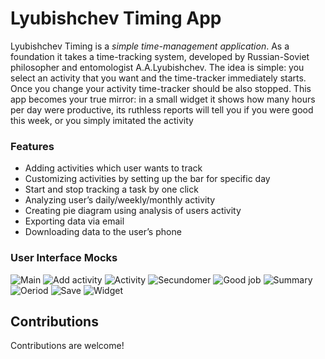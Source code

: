 # Lyubishchev Timing App

Lyubishchev Timing is a _simple time-management application_. As a foundation it takes a time-tracking system, developed by Russian-Soviet philosopher and entomologist A.A.Lyubishchev​. The idea is simple: you select an activity that you want and the time-tracker immediately starts. Once you change your activity time-tracker should be also stopped. This app becomes your true mirror: in a small widget it shows how many hours per day were productive, its ruthless reports will tell you if you were good this week, or you simply imitated the activity

### Features 

* Adding activities which user wants to track
* Customizing activities by setting up the bar for specific day
* Start and stop tracking a task by one click
* Analyzing user’s daily/weekly/monthly activity
* Creating pie diagram using analysis of users activity
* Exporting data via email
* Downloading data to the user’s phone

### User Interface Mocks

![Main](https://user-images.githubusercontent.com/35890180/74773588-fe8c0900-5246-11ea-8037-e7dbb3a6fd8a.png)
 ![Add activity](https://user-images.githubusercontent.com/35890180/74773613-0ba8f800-5247-11ea-8b53-85bf552081b2.png) ![Activity](https://user-images.githubusercontent.com/35890180/74773512-dc928680-5246-11ea-89e1-300e49f52c79.png)
![Secundomer](https://user-images.githubusercontent.com/35890180/74773638-19f71400-5247-11ea-9f08-176322902c36.png) ![Good job](https://user-images.githubusercontent.com/35890180/74773670-28ddc680-5247-11ea-8db6-906a4043944f.png)
![Summary](https://user-images.githubusercontent.com/35890180/74773695-34c98880-5247-11ea-9d41-81ce77a36c75.png)
 ![Oeriod](https://user-images.githubusercontent.com/35890180/74773713-4317a480-5247-11ea-9681-b0e80c7c687d.png) ![Save](https://user-images.githubusercontent.com/35890180/74773738-5165c080-5247-11ea-87ed-3adb668799a6.png)
![Widget](https://user-images.githubusercontent.com/35890180/74773770-65112700-5247-11ea-9874-9405812f40f1.png)

## Contributions

Contributions are welcome! 
